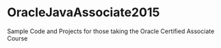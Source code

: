 # OracleJavaAssociate2015


Sample Code and Projects for those taking the Oracle Certified Associate Course
